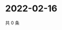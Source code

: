# 2022-02-16

共 0 条

<!-- BEGIN WEIBO -->
<!-- 最后更新时间 Wed Feb 16 2022 17:11:07 GMT+0800 (China Standard Time) -->

<!-- END WEIBO -->
